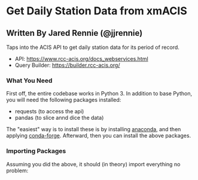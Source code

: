 # Get Daily Station Data from xmACIS
## Written By Jared Rennie (@jjrennie)

Taps into the ACIS API to get daily station data for its period of record.

- API: https://www.rcc-acis.org/docs_webservices.html
- Query Builder: https://builder.rcc-acis.org/

### What You Need

First off, the entire codebase works in Python 3. In addition to base Python, you will need the following packages installed: 
- requests (to access the api)
- pandas (to slice annd dice the data)
    
The "easiest" way is to install these is by installing <a href='https://www.anaconda.com' target="_blank">anaconda</a>, and then applying <a href='https://conda-forge.org/' target="_blank">conda-forge</a>. Afterward, then you can install the above packages. 

### Importing Packages
Assuming you did the above, it should (in theory) import everything no problem: